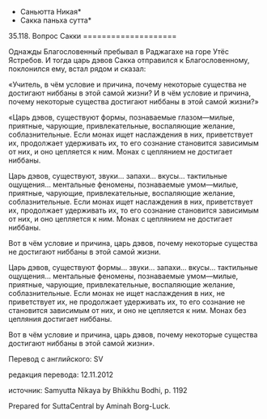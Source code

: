 * Саньютта Никая*
* Сакка паньха сутта*

35\.118\. Вопрос Сакки
\=\=\=\=\=\=\=\=\=\=\=\=\=\=\=\=\=\=\=\=

Однажды Благословенный пребывал в Раджагахе на горе Утёс Ястребов\. И тогда царь дэвов Сакка отправился к Благословенному, поклонился ему, встал рядом и сказал:

«Учитель, в чём условие и причина, почему некоторые существа не достигают ниббаны в этой самой жизни? И в чём условие и причина, почему некоторые существа достигают ниббаны в этой самой жизни?»

«Царь дэвов, существуют формы, познаваемые глазом—милые, приятные, чарующие, привлекательные, воспаляющие желание, соблазнительные\. Если монах ищет наслаждения в них, приветствует их, продолжает удерживать их, то его сознание становится зависимым от них, и оно цепляется к ним\. Монах с цеплянием не достигает ниббаны\.

Царь дэвов, существуют, звуки… запахи… вкусы… тактильные ощущения… ментальные феномены, познаваемые умом—милые, приятные, чарующие, привлекательные, воспаляющие желание, соблазнительные\. Если монах ищет наслаждения в них, приветствует их, продолжает удерживать их, то его сознание становится зависимым от них, и оно цепляется к ним\. Монах с цеплянием не достигает ниббаны\.

Вот в чём условие и причина, царь дэвов, почему некоторые существа не достигают ниббаны в этой самой жизни\.

Царь дэвов, существуют формы… звуки… запахи… вкусы… тактильные ощущения… ментальные феномены, познаваемые умом—милые, приятные, чарующие, привлекательные, воспаляющие желание, соблазнительные\. Если монах не ищет наслаждения в них, не приветствует их, не продолжает удерживать их, то его сознание не становится зависимым от них, и оно не цепляется к ним\. Монах без цепляния достигает ниббаны\.

Вот в чём условие и причина, царь дэвов, почему некоторые существа достигают ниббаны в этой самой жизни»\.

Перевод с английского: SV

редакция перевода: 12\.11\.2012

источник: Samyutta Nikaya by Bhikkhu Bodhi, p\. 1192

Prepared for SuttaCentral by Aminah Borg\-Luck\.